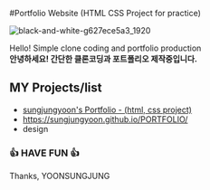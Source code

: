 #Portfolio Website (HTML CSS Project for practice)


 ![black-and-white-g627ece5a3_1920](https://user-images.githubusercontent.com/87048278/146387477-b213b954-af65-4e34-90e6-8232a28a20cf.jpg)

Hello! Simple clone coding and portfolio production   
<b>안녕하세요! 간단한 클론코딩과 포트폴리오 제작중입니다.</b>


## MY Projects/list

 - [sungjungyoon's Portfolio - (html, css project)](https://github.com/sungjungyoon/)
 -  https://sungjungyoon.github.io/PORTFOLIO/
 -  design
 
  

### 👍 HAVE FUN 👍
Thanks, YOONSUNGJUNG


